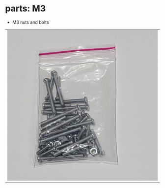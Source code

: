 # parts: M3

- M3 nuts and bolts

|   |
| --- |
| ![image](https://github.com/kamangir/assets2/raw/main/bluer-sbc/parts/M3.jpg?raw=true) |
